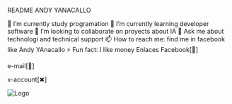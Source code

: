 README ANDY YANACALLO

🔭 I’m currently study programation
🌱 I’m currently learning developer software
👯 I’m looking to collaborate on proyects about IA
💬 Ask me about technologi and technical support
📫 How to reach me: find me in facebook like Andy YAnacallo
⚡ Fun fact: I like money
Enlaces
Facebook[👥]

e-mail[📧]

x-account[✖]

![Logo](https://tse4.mm.bing.net/th?id=OIG1.Fl1rq4hJAZrxsMolHt5Z&pid=ImgGn)
